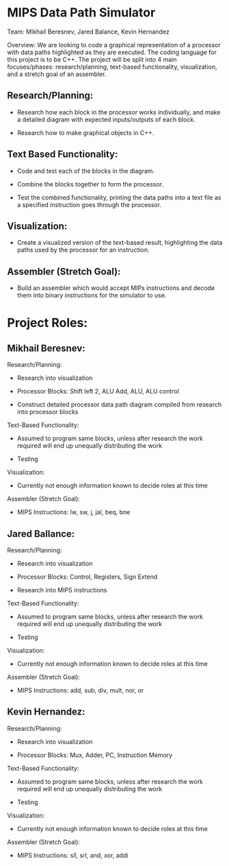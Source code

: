 # MIPS Data Path Simulator

Team: Mikhail Beresnev, Jared Balance, Kevin Hernandez 

Overview: We are looking to code a graphical representation of a processor with data paths highlighted as they are executed. The coding language for this project is to be C++. The project will be split into 4 main focuses/phases: research/planning, text-based functionality, visualization, and a stretch goal of an assembler.  

## Research/Planning:  

- Research how each block in the processor works individually, and make a detailed diagram with expected inputs/outputs of each block. 

- Research how to make graphical objects in C++. 

## Text Based Functionality: 

- Code and test each of the blocks in the diagram. 

- Combine the blocks together to form the processor. 

- Test the combined functionality, printing the data paths into a text file as a specified instruction goes through the processor. 

## Visualization: 

- Create a visualized version of the text-based result, highlighting the data paths used by the processor for an instruction. 

## Assembler (Stretch Goal): 

- Build an assembler which would accept MIPs instructions and decode them into binary instructions for the simulator to use. 
 

# Project Roles: 

## Mikhail Beresnev: 

Research/Planning: 

- Research into visualization 

- Processor Blocks: Shift left 2, ALU Add, ALU, ALU control 

- Construct detailed processor data path diagram compiled from research into processor blocks 

Text-Based Functionality: 

- Assumed to program same blocks, unless after research the work required will end up unequally distributing the work 

- Testing 

Visualization: 

- Currently not enough information known to decide roles at this time 

Assembler (Stretch Goal): 

- MIPS Instructions: lw, sw, j, jal, beq, bne 

## Jared Ballance: 

Research/Planning: 

- Research into visualization 

- Processor Blocks: Control, Registers, Sign Extend 

- Research into MIPS instructions 

Text-Based Functionality: 

- Assumed to program same blocks, unless after research the work required will end up unequally distributing the work 

- Testing 

Visualization: 

- Currently not enough information known to decide roles at this time 

Assembler (Stretch Goal): 

- MIPS Instructions: add, sub, div, mult, nor, or 

## Kevin Hernandez: 

Research/Planning: 

- Research into visualization 

- Processor Blocks: Mux, Adder, PC, Instruction Memory 

Text-Based Functionality: 

- Assumed to program same blocks, unless after research the work required will end up unequally distributing the work 

- Testing 

Visualization: 

- Currently not enough information known to decide roles at this time 

Assembler (Stretch Goal): 

- MIPS Instructions: sll, srl, and, xor, addi 
